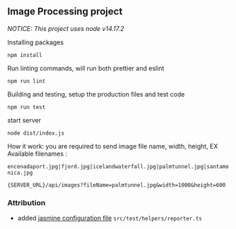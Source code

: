 ## Image Processing project
*NOTICE: This project uses node v14.17.2*

Installing packages
```
npm install
```
Run linting commands, will run both prettier and eslint 
```
npm run lint
```
Building and testing, setup the production files and test code
```
npm run test
```
start server
```
node dist/index.js
```
How it work: you are required to send image file name, width, height, EX
Available filenames :

`encenadaport.jpg|fjord.jpg|icelandwaterfall.jpg|palmtunnel.jpg|santamonica.jpg`
```
{SERVER_URL}/api/images?fileName=palmtunnel.jpg&width=1000&height=600
```

### Attribution
- added [jasmine configuration file](https://github.com/bcaudan/jasmine-spec-reporter/tree/master/examples/typescript)  `src/test/helpers/reporter.ts` 